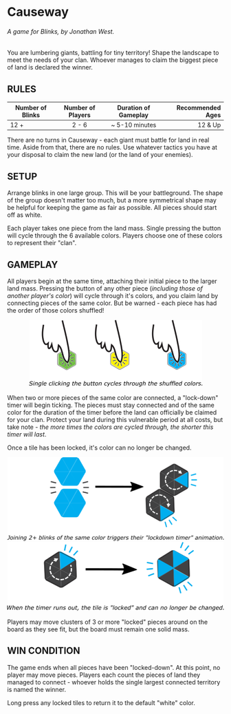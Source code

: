 # Causeway
###### A game for Blinks, by Jonathan West.

You are lumbering giants, battling for tiny territory!  Shape the landscape to meet the needs of your clan.  Whoever manages to claim the biggest piece of land is declared the winner.

## RULES

| Number of Blinks | Number of Players | Duration of Gameplay | Recommended Ages |
|------------------|:-----------------:|:--------------------:|-----------------:|
| 12 +           | 2 - 6             |  ~ 5-10 minutes    | 12 & Up          |

There are no turns in Causeway - each giant must battle for land in real time.  Aside from that, there are no rules.  Use whatever tactics you have at your disposal to claim the new land (or the land of your enemies).

## SETUP
Arrange blinks in one large group.  This will be your battleground.  The shape of the group doesn't matter too much, but a more symmetrical shape may be helpful for keeping the game as fair as possible.  All pieces should start off as white.

Each player takes one piece from the land mass.  Single pressing the button will cycle through the 6 available colors.  Players choose one of these colors to represent their "clan".

## GAMEPLAY
All players begin at the same time, attaching their initial piece to the larger land mass.  Pressing the button of any other piece (*including those of another player's color*) will cycle through it's colors, and you claim land by connecting pieces of the same color.  But be warned - each piece has had the order of those colors shuffled!

<p align="center">
  <img src="./images/colorcycle.png"/>
</p>

When two or more pieces of the same color are connected, a "lock-down" timer will begin ticking.  The pieces must stay connected and of the same color for the duration of the timer before the land can officially be claimed for your clan.  Protect your land during this vulnerable period at all costs, but take note - *the more times the colors are cycled through, the shorter this timer will last*.

Once a tile has been locked, it's color can no longer be changed.

<p align="center">
  <img src="./images/locking.png"/>
  <img src="./images/locked.png"/>
</p>

Players may move clusters of 3 or more "locked" pieces around on the board as they see fit, but the board must remain one solid mass.

## WIN CONDITION
The game ends when all pieces have been "locked-down".  At this point, no player may move pieces.  Players each count the pieces of land they managed to connect - whoever holds the single largest connected territory is named the winner.

Long press any locked tiles to return it to the default "white" color.
